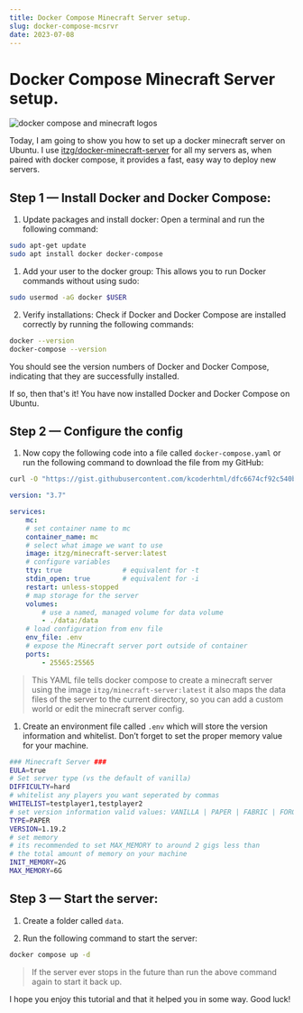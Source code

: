 ```yaml
---
title: Docker Compose Minecraft Server setup.
slug: docker-compose-mcsrvr
date: 2023-07-08
---
```


# Docker Compose Minecraft Server setup.

![docker compose and minecraft logos](https://assets.vrite.io/64974cb888e8beebeb2c925b/_fL_L6Ai92y9KW6w44lrz.jpeg)

Today, I am going to show you how to set up a docker minecraft server on Ubuntu. I use [itzg/docker-minecraft-server](https://github.com/itzg/docker-minecraft-server) for all my servers as, when paired with docker compose, it provides a fast, easy way to deploy new servers.

## Step 1 — Install Docker and Docker Compose:

1.  Update packages and install docker: Open a terminal and run the following command:
```bash
sudo apt-get update
sudo apt install docker docker-compose
```

1.  Add your user to the docker group: This allows you to run Docker commands without using sudo:
```bash
sudo usermod -aG docker $USER
```
2.  Verify installations: Check if Docker and Docker Compose are installed correctly by running the following commands:
```bash
docker --version
docker-compose --version
```

You should see the version numbers of Docker and Docker Compose, indicating that they are successfully installed.

If so, then that's it! You have now installed Docker and Docker Compose on Ubuntu.

## Step 2 — Configure the config

1.  Now copy the following code into a file called `docker-compose.yaml` or run the following command to download the file from my GitHub:
```bash
curl -O "https://gist.githubusercontent.com/kcoderhtml/dfc6674cf92c540bf0952d6387e7feab/raw/031868036ef4b971e5fe07298252321b610e7569/docker-compose.yml"
```
```yaml
version: "3.7"

services:
    mc:
    # set container name to mc
    container_name: mc
    # select what image we want to use
    image: itzg/minecraft-server:latest
    # configure variables
    tty: true               # equivalent for -t
    stdin_open: true        # equivalent for -i
    restart: unless-stopped
    # map storage for the server
    volumes:
        # use a named, managed volume for data volume
        - ./data:/data
    # load configuration from env file
    env_file: .env
    # expose the Minecraft server port outside of container
    ports:
        - 25565:25565
```

> This YAML file tells docker compose to create a minecraft server using the image `itzg/minecraft-server:latest` it also maps the data files of the server to the current directory, so you can add a custom world or edit the minecraft server config.

1.  Create an environment file called `.env` which will store the version information and whitelist. Don’t forget to set the proper memory value for your machine.
    
```bash
### Minecraft Server ###
EULA=true
# Set server type (vs the default of vanilla)
DIFFICULTY=hard 
# whitelist any players you want seperated by commas
WHITELIST=testplayer1,testplayer2
# set version information valid values: VANILLA | PAPER | FABRIC | FORGE
TYPE=PAPER
VERSION=1.19.2
# set memory
# its recommended to set MAX_MEMORY to around 2 gigs less than 
# the total amount of memory on your machine
INIT_MEMORY=2G
MAX_MEMORY=6G
```

## Step 3 — Start the server:

1.  Create a folder called `data`.
    
2.  Run the following command to start the server:
```bash
docker compose up -d
```

> If the server ever stops in the future than run the above command again to start it back up.

I hope you enjoy this tutorial and that it helped you in some way. Good luck!